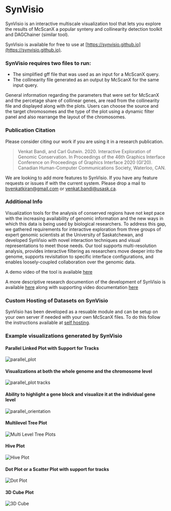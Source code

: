 # SynVisio
SynVisio is an interactive multiscale visualization tool that lets you explore the results of McScanX a popular synteny and collinearity detection toolkit and DAGChainer (similar tool).

SynVisio is available for free to use at [https://synvisio.github.io](https://synvisio.github.io).

### SynVisio requires two files to run:
- The simplified gff file that was used as an input for a McScanX query.
- The collinearity file generated as an output by McScanX for the same input query.

General information regarding the parameters that were set for McScanX and the percetage share of collinear genes, are read from the collinearity file and displayed along with the plots. Users can choose the source and the target chromosomes and the type of the plot using a dynamic filter panel and also rearrange the layout of the chromosomes.

### Publication Citation
Please consider citing our work if you are using it in a research publication.

>Venkat Bandi, and Carl Gutwin. 2020. Interactive Exploration of Genomic Conservation. In Proceedings of the 46th Graphics Interface Conference on Proceedings of Graphics Interface 2020 (GI’20). Canadian Human-Computer Communications Society, Waterloo, CAN.

We are looking to add more features to SynVisio. If you have any feature requests or issues if with the current system. Please drop a mail to bvenkatkiran@gmail.com or venkat.bandi@usask.ca.

### Additional Info
Visualization tools for the analysis of conserved regions have not kept pace with the increasing availability of genomic information and the new ways in which this data is being used by biological researchers. To address this gap, we gathered requirements for interactive exploration from three groups of expert genomic scientists at the University of Saskatchewan, and developed SynVisio with novel interaction techniques and visual representations to meet those needs. Our tool supports multi-resolution analysis, provides interactive filtering as researchers move deeper into the genome, supports revisitation to specific interface configurations, and enables loosely-coupled collaboration over the genomic data.

A demo video of the tool is available [here](https://www.youtube.com/watch?v=83ep_AuMWak)

A more descriptive research documention of the development of SynVisio is available [here](https://openreview.net/pdf?id=7-C5VJWbnI)
along with supporting video documentation [here](https://openreview.net/attachment?id=7-C5VJWbnI&name=supplemental_video)

### Custom Hosting of Datasets on SynVisio
SynVisio has been developed as a resuable module and can be setup on your own server if needed with your own McScanX files. To do this follow the instructions available at [self hosting](https://github.com/kiranbandi/synvisio/tree/self-hosted-module#readme).

### Example visualizations generated by SynVisio

#### Parallel Linked Plot with Support for Tracks
![parallel_plot](https://github.com/kiranbandi/synvisio/blob/master/build/assets/img/demo/1.png)

#### Visualizations at both the whole genome and the chromosome level
![parallel_plot tracks](https://github.com/kiranbandi/synvisio/blob/master/build/assets/img/demo/2.png)

#### Ability to highlight a gene block and visualize it at the individual gene level
![parallel_orientation](https://github.com/kiranbandi/synvisio/blob/master/build/assets/img/demo/3.png)

#### Multilevel Tree Plot
![Multi Level Tree Plots](https://github.com/kiranbandi/synvisio/blob/master/build/assets/img/demo/4.png)

#### Hive Plot
![Hive Plot](https://github.com/kiranbandi/synvisio/blob/master/build/assets/img/demo/5.png)

#### Dot Plot or a Scatter Plot with support for tracks
![Dot Plot](https://github.com/kiranbandi/synvisio/blob/master/build/assets/img/demo/6.png)

#### 3D Cube Plot
![3D Cube](https://github.com/kiranbandi/synvisio/blob/master/build/assets/img/demo/7.png)

